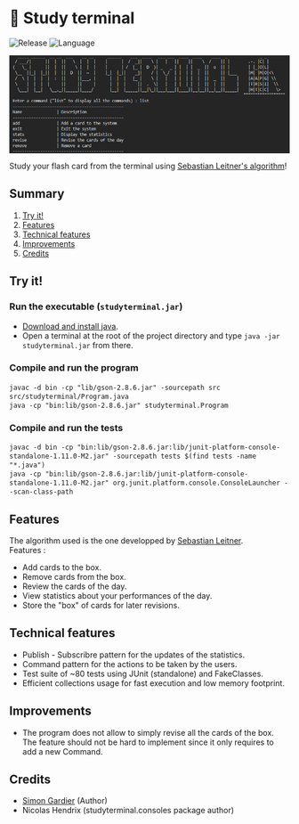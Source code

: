 # 📝 Study terminal
![Release](https://img.shields.io/badge/Release-v1.0-blueviolet?style=for-the-badge)
![Language](https://img.shields.io/badge/Java-ED8B00?style=for-the-badge)

<div style="display: flex; justify-content: space-around; align-items: center;">
  <img src="misc/title2.png" alt="Study from terminal main title" style="width: 100%;"/>
</div>

Study your flash card from the terminal using [Sebastian Leitner's algorithm](https://en.wikipedia.org/wiki/Flashcard)!

## Summary
1. [Try it!](#try-it)
2. [Features](#features)
3. [Technical features](#technical-features)
4. [Improvements](#improvements)
5. [Credits](#credits)

## Try it!

### Run the executable (`studyterminal.jar`)
- [Download and install java](https://www.oracle.com/java/technologies/downloads/).
- Open a terminal at the root of the project directory and type `java -jar studyterminal.jar` from there.
 
### Compile and run the program
```console
javac -d bin -cp "lib/gson-2.8.6.jar" -sourcepath src src/studyterminal/Program.java
java -cp "bin:lib/gson-2.8.6.jar" studyterminal.Program
```

### Compile and run the tests
```console
javac -d bin -cp "bin:lib/gson-2.8.6.jar:lib/junit-platform-console-standalone-1.11.0-M2.jar" -sourcepath tests $(find tests -name "*.java")
java -cp "bin:lib/gson-2.8.6.jar:lib/junit-platform-console-standalone-1.11.0-M2.jar" org.junit.platform.console.ConsoleLauncher --scan-class-path
```

## Features
The algorithm used is the one developped by [Sebastian Leitner](https://en.wikipedia.org/wiki/Flashcard).<br>
Features :
- Add cards to the box.
- Remove cards from the box.
- Review the cards of the day.
- View statistics about your performances of the day.
- Store the "box" of cards for later revisions.

## Technical features
- Publish - Subscribre pattern for the updates of the statistics.
- Command pattern for the actions to be taken by the users.
- Test suite of ~80 tests using JUnit (standalone) and FakeClasses.
- Efficient collections usage for fast execution and low memory footprint.

## Improvements
- The program does not allow to simply revise all the cards of the box. The feature should not be hard to implement since it only requires to add a new Command.

## Credits
- [Simon Gardier](https://github.com/simon-gardier) (Author)
- Nicolas Hendrix (studyterminal.consoles package author)
